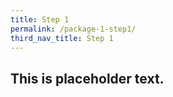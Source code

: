 ```yaml
---
title: Step 1
permalink: /package-1-step1/
third_nav_title: Step 1
---
```



## This is placeholder text.

